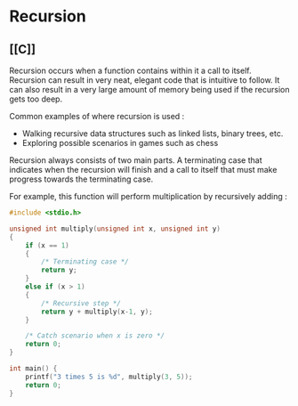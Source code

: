 # Recursion
[[C]]
---

Recursion occurs when a function contains within it a call to itself. Recursion can result in very neat, elegant code that is intuitive to follow. It can also result in a very large amount of memory being used if the recursion gets too deep.

Common examples of where recursion is used :

-   Walking recursive data structures such as linked lists, binary trees, etc.
-   Exploring possible scenarios in games such as chess

Recursion always consists of two main parts. A terminating case that indicates when the recursion will finish and a call to itself that must make progress towards the terminating case.

For example, this function will perform multiplication by recursively adding :

```c
#include <stdio.h>

unsigned int multiply(unsigned int x, unsigned int y)
{
    if (x == 1)
    {
        /* Terminating case */
        return y;
    }
    else if (x > 1)
    {
        /* Recursive step */
        return y + multiply(x-1, y);
    }

    /* Catch scenario when x is zero */
    return 0;
}

int main() {
    printf("3 times 5 is %d", multiply(3, 5));
    return 0;
}
```